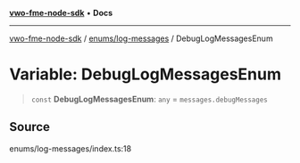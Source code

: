 [**vwo-fme-node-sdk**](../../../README.md) • **Docs**

---

[vwo-fme-node-sdk](../../../modules.md) / [enums/log-messages](../README.md) / DebugLogMessagesEnum

# Variable: DebugLogMessagesEnum

> `const` **DebugLogMessagesEnum**: `any` = `messages.debugMessages`

## Source

enums/log-messages/index.ts:18
